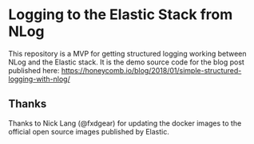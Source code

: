 # Logging to the Elastic Stack from NLog

This repository is a MVP for getting structured logging working between NLog and the Elastic stack. It is the demo source code for the blog post published here: https://honeycomb.io/blog/2018/01/simple-structured-logging-with-nlog/

## Thanks

Thanks to Nick Lang (@fxdgear) for updating the docker images to the official open source images published by Elastic.
